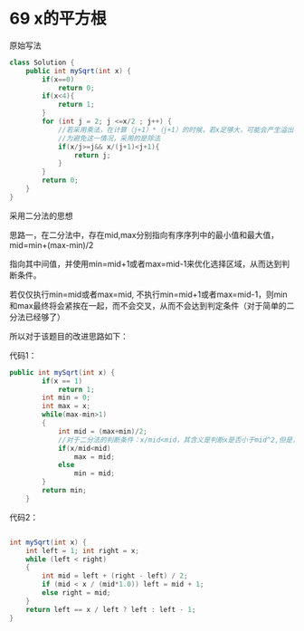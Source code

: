 # 69 x的平方根

原始写法

```java
class Solution {
    public int mySqrt(int x) {
        if(x==0)
            return 0;
        if(x<4){
            return 1;
        }
        for (int j = 2; j <=x/2 ; j++) {
            //若采用乘法，在计算（j+1）*（j+1）的时候，若x足够大，可能会产生溢出
            //为避免这一情况，采用的是除法
            if(x/j>=j&& x/(j+1)<j+1){
                return j;
            }
        }
        return 0;
    }
}
```

采用二分法的思想

思路一，在二分法中，存在mid,max分别指向有序序列中的最小值和最大值，mid=min+(max-min)/2

指向其中间值，并使用min=mid+1或者max=mid-1来优化选择区域，从而达到判断条件。

若仅仅执行min=mid或者max=mid, 不执行min=mid+1或者max=mid-1，则min和max最终将会紧挨在一起，而不会交叉，从而不会达到判定条件（对于简单的二分法已经够了）

所以对于该题目的改进思路如下：

代码1：

```java
public int mySqrt(int x) {
        if(x == 1)
            return 1;
        int min = 0;
        int max = x;
        while(max-min>1)
        {
            int mid = (max+min)/2;
            //对于二分法的判断条件：x/mid<mid，其含义是判断x是否小于mid^2,但是，如果我们转表一种写法x/mid>mid,并调换执行语句，则该代码发生错误，原因是，对于等于号的判断。对于现有的代码来说，是默认将mid*mid=target划分到大于的那部分，这样在返回target的时候，只需要返回min就可以。但是，若写成x/mid>mid，并调换执行语句，则发生错误，原因是将刚好实现mid*mid=target的值划分到小于的那一部分，即max=目标值，从而对后续代码产生错误。
            if(x/mid<mid)
                max = mid;
            else
                min = mid;
        }
        return min;
    }
```

代码2：

```java

int mySqrt(int x) {
	int left = 1; int right = x;
	while (left < right)
	{
		int mid = left + (right - left) / 2;
		if (mid < x / (mid*1.0)) left = mid + 1;   
		else right = mid;
	}
	return left == x / left ? left : left - 1;
}
```

